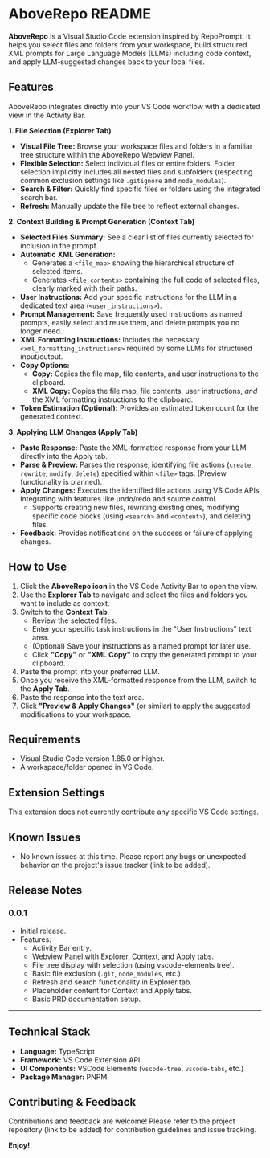 # AboveRepo README

**AboveRepo** is a Visual Studio Code extension inspired by RepoPrompt. It helps you select files and folders from your workspace, build structured XML prompts for Large Language Models (LLMs) including code context, and apply LLM-suggested changes back to your local files.

## Features

AboveRepo integrates directly into your VS Code workflow with a dedicated view in the Activity Bar.

**1. File Selection (Explorer Tab)**

*   **Visual File Tree:** Browse your workspace files and folders in a familiar tree structure within the AboveRepo Webview Panel.
*   **Flexible Selection:** Select individual files or entire folders. Folder selection implicitly includes all nested files and subfolders (respecting common exclusion settings like `.gitignore` and `node_modules`).
*   **Search & Filter:** Quickly find specific files or folders using the integrated search bar.
*   **Refresh:** Manually update the file tree to reflect external changes.

**2. Context Building & Prompt Generation (Context Tab)**

*   **Selected Files Summary:** See a clear list of files currently selected for inclusion in the prompt.
*   **Automatic XML Generation:**
    *   Generates a `<file_map>` showing the hierarchical structure of selected items.
    *   Generates `<file_contents>` containing the full code of selected files, clearly marked with their paths.
*   **User Instructions:** Add your specific instructions for the LLM in a dedicated text area (`<user_instructions>`).
*   **Prompt Management:** Save frequently used instructions as named prompts, easily select and reuse them, and delete prompts you no longer need.
*   **XML Formatting Instructions:** Includes the necessary `<xml_formatting_instructions>` required by some LLMs for structured input/output.
*   **Copy Options:**
    *   **Copy:** Copies the file map, file contents, and user instructions to the clipboard.
    *   **XML Copy:** Copies the file map, file contents, user instructions, *and* the XML formatting instructions to the clipboard.
*   **Token Estimation (Optional):** Provides an estimated token count for the generated context.

**3. Applying LLM Changes (Apply Tab)**

*   **Paste Response:** Paste the XML-formatted response from your LLM directly into the Apply tab.
*   **Parse & Preview:** Parses the response, identifying file actions (`create`, `rewrite`, `modify`, `delete`) specified within `<file>` tags. (Preview functionality is planned).
*   **Apply Changes:** Executes the identified file actions using VS Code APIs, integrating with features like undo/redo and source control.
    *   Supports creating new files, rewriting existing ones, modifying specific code blocks (using `<search>` and `<content>`), and deleting files.
*   **Feedback:** Provides notifications on the success or failure of applying changes.

## How to Use

1.  Click the **AboveRepo icon** in the VS Code Activity Bar to open the view.
2.  Use the **Explorer Tab** to navigate and select the files and folders you want to include as context.
3.  Switch to the **Context Tab**.
    *   Review the selected files.
    *   Enter your specific task instructions in the "User Instructions" text area.
    *   (Optional) Save your instructions as a named prompt for later use.
    *   Click **"Copy"** or **"XML Copy"** to copy the generated prompt to your clipboard.
4.  Paste the prompt into your preferred LLM.
5.  Once you receive the XML-formatted response from the LLM, switch to the **Apply Tab**.
6.  Paste the response into the text area.
7.  Click **"Preview & Apply Changes"** (or similar) to apply the suggested modifications to your workspace.

## Requirements

*   Visual Studio Code version 1.85.0 or higher.
*   A workspace/folder opened in VS Code.

## Extension Settings

This extension does not currently contribute any specific VS Code settings.

## Known Issues

*   No known issues at this time. Please report any bugs or unexpected behavior on the project's issue tracker (link to be added).

## Release Notes

### 0.0.1

*   Initial release.
*   Features:
    *   Activity Bar entry.
    *   Webview Panel with Explorer, Context, and Apply tabs.
    *   File tree display with selection (using vscode-elements tree).
    *   Basic file exclusion (`.git`, `node_modules`, etc.).
    *   Refresh and search functionality in Explorer tab.
    *   Placeholder content for Context and Apply tabs.
    *   Basic PRD documentation setup.

---

## Technical Stack

*   **Language:** TypeScript
*   **Framework:** VS Code Extension API
*   **UI Components:** VSCode Elements (`vscode-tree`, `vscode-tabs`, etc.)
*   **Package Manager:** PNPM

## Contributing & Feedback

Contributions and feedback are welcome! Please refer to the project repository (link to be added) for contribution guidelines and issue tracking.

**Enjoy!**
